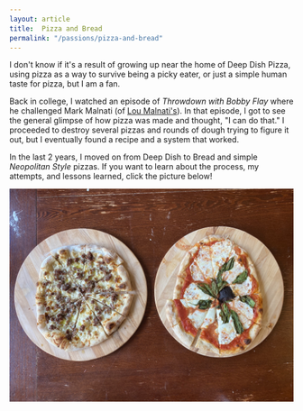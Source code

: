 ```yaml
---
layout: article
title:  Pizza and Bread
permalink: "/passions/pizza-and-bread"
---
```


I don't know if it's a result of growing up near the home of Deep Dish Pizza,
  using pizza as a way to survive being a picky eater, or just a simple human
  taste for pizza, but I am a fan.

Back in college, I watched an episode of _Throwdown with Bobby Flay_ where he challenged Mark Malnati (of [Lou
  Malnati's](https://www.loumalnatis.com/)). In that episode, I got to see the
  general glimpse of how pizza was made and thought, "I can do that." I
  proceeded to destroy several pizzas and rounds of dough trying to figure it
  out, but I eventually found a recipe and a system that worked.

In the last 2 years, I moved on from Deep Dish to Bread and simple _Neopolitan
Style_ pizzas. If you want to learn about the process, my attempts, and lessons
learned, click the picture below!

<div class="container--80w">
<a class="link--image" href="https://www.notion.so/Dough-Journal-e5ab47920af74eb19b99f17e075308e0">
<img src="/assets/img/pizza.jpg" alt="Pizza Napolitana" />
</a>
</div>
